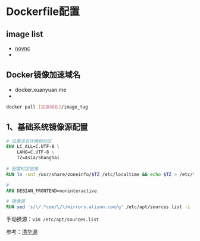 # Dockerfile配置

## image list

- [novnc](novnc/README.md)
- 

## Docker镜像加速域名

- docker.xuanyuan.me
- 

```bash
docker pull [加速域名]/image_tag
```

## 1、基础系统镜像源配置

```dockerfile
# 设置语言环境和时区
ENV LC_ALL=C.UTF-8 \
    LANG=C.UTF-8 \
    TZ=Asia/Shanghai
    
# 配置时区链接
RUN ln -snf /usr/share/zoneinfo/$TZ /etc/localtime && echo $TZ > /etc/timezone

# 
ARG DEBIAN_FRONTEND=noninteractive

# 镜像源
RUN sed 's/\/.*com/\/\/mirrors.aliyun.com/g' /etc/apt/sources.list -i
```

手动换源：`vim /etc/apt/sources.list`

参考：[清华源](https://mirrors.tuna.tsinghua.edu.cn/help/ubuntu/)
